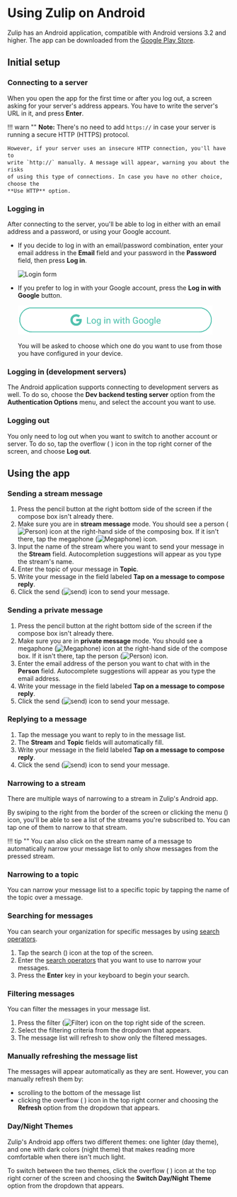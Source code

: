 # Using Zulip on Android

Zulip has an Android application, compatible with Android versions 3.2 and
higher. The app can be downloaded from the
[Google Play Store](https://play.google.com/store/apps/details?id=com.zulipmobile).

## Initial setup
### Connecting to a server

When you open the app for the first time or after you log out, a screen asking
for your server's address appears. You have to write the server's URL in it, and
press **Enter**.

!!! warn ""
    **Note:** There's no need to add `https://` in case your server is running a secure
    HTTP (HTTPS) protocol.

    However, if your server uses an insecure HTTP connection, you'll have to
    write `http://` manually. A message will appear, warning you about the risks
    of using this type of connections. In case you have no other choice, choose the
    **Use HTTP** option.

### Logging in

After connecting to the server, you'll be able to log in either with an email
address and a password, or using your Google account.

* If you decide to log in with an email/password combination, enter your email
address in the **Email** field and your password in the **Password** field,
then press **Log in**.

    ![Login form](/static/images/help/android-log-in.png)

* If you prefer to log in with your Google account, press the **Log in with Google** button.

    ![Google button](/static/images/help/android-google-login-button.png)

    You will be asked to choose which one do you want to use from those you have
    configured in your device.

### Logging in (development servers)

The Android application supports connecting to development servers as well. To
do so, choose the **Dev backend testing server** option from the
**Authentication Options** menu, and select the account you want to use.

### Logging out

You only need to log out when you want to switch to another account or server.
To do so, tap the overflow ( <i class="icon-vector-ellipsis-vertical"></i> )
icon in the top right corner of the screen, and choose **Log out**.

## Using the app
### Sending a stream message

1. Press the pencil button at the right bottom side of the screen if the
   compose box isn't already there.
2. Make sure you are in **stream message** mode. You should see a person
   (![Person](/static/images/help/android-person-icon.png)) icon at the
   right-hand side of the composing box.
   If it isn't there, tap the megaphone
   (![Megaphone](/static/images/help/android-megaphone-icon.png)) icon.
3. Input the name of the stream where you want to send your message in the
   **Stream** field. Autocompletion suggestions will appear as you type the
   stream's name.
4. Enter the topic of your message in **Topic**.
5. Write your message in the field labeled **Tap on a message to compose reply**.
6. Click the send (![send](/static/images/help/android-paperplane-icon.png))
icon to send your message.

### Sending a private message

1. Press the pencil button at the right bottom side of the screen if the
   compose box isn't already there.
2. Make sure you are in **private message** mode. You should see a megaphone
(![Megaphone](/static/images/help/android-megaphone-icon.png)) icon at the
right-hand side of the compose box. If it isn't there, tap the person
(![Person](/static/images/help/android-person-icon.png)) icon.
3. Enter the email address of the person you want to chat with in the **Person**
   field. Autocomplete suggestions will appear as you type the email address.
4. Write your message in the field labeled **Tap on a message to compose reply**.
5. Click the send (![send](/static/images/help/android-paperplane-icon.png))
icon to send your message.

### Replying to a message

1. Tap the message you want to reply to in the message list.
2. The **Stream** and **Topic** fields will automatically fill.
3. Write your message in the field labeled **Tap on a message to compose reply**.
4. Click the send (![send](/static/images/help/android-paperplane-icon.png))
icon to send your message.

### Narrowing to a stream

There are multiple ways of narrowing to a stream in Zulip's Android app.

By swiping to the right from the border of the screen or clicking the menu (<i
class="icon-vector-reorder"></i>) icon, you'll be able to see a list of the
streams you're subscribed to. You can tap one of them to narrow to that stream.

!!! tip ""
    You can also click on the stream name of a message to automatically narrow
    your message list to only show messages from the pressed stream.

### Narrowing to a topic

You can narrow your message list to a specific topic by tapping the name of the
topic over a message.

### Searching for messages

You can search your organization for specific messages by using [search operators](/help/search-for-messages).

1. Tap the search (<i class="icon-vector-search"></i>)
icon at the top of the screen.
2. Enter the [search operators](/help/search-for-messages#search-operators)
that you want to use to narrow your messages.
3. Press the **Enter** key in your keyboard to begin your search.

### Filtering messages

You can filter the messages in your message list.

1. Press the filter (![Filter](/static/images/help/android-filter-icon.png))
icon on the top right side of the screen.
2. Select the filtering criteria from the dropdown that appears.
3. The message list will refresh to show only the filtered messages.

### Manually refreshing the message list

The messages will appear automatically as they are sent. However, you can
manually refresh them by:

* scrolling to the bottom of the message list
* clicking the overflow (
<i class="icon-vector-ellipsis-vertical"></i> ) icon in the top right corner
and choosing the **Refresh** option from the dropdown that appears.

### Day/Night Themes

Zulip's Android app offers two different themes: one lighter (day theme), and
one with dark colors (night theme) that makes reading more comfortable when
there isn't much light.

To switch between the two themes, click the overflow ( <i
class="icon-vector-ellipsis-vertical"></i> ) icon at the top right corner of the
screen and choosing the **Switch Day/Night Theme** option from the dropdown that
appears.
